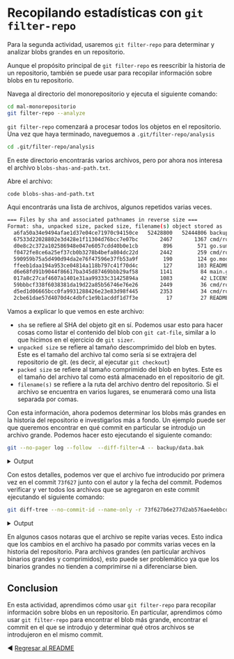 # Recopilando estadísticas con `git filter-repo`

Para la segunda actividad, usaremos `git filter-repo` para determinar y analizar blobs grandes en un repositorio.

Aunque el propósito principal de `git filter-repo` es reescribir la historia de un repositorio, también se puede usar para recopilar información sobre blobs en tu repositorio.

Navega al directorio del monorepositorio y ejecuta el siguiente comando:

```bash
cd mal-monorepositorio
git filter-repo --analyze
```

`git filter-repo` comenzará a procesar todos los objetos en el repositorio. Una vez que haya terminado, naveguemos a `.git/filter-repo/analysis`

```bash
cd .git/filter-repo/analysis
```

En este directorio encontrarás varios archivos, pero por ahora nos interesa el archivo `blobs-shas-and-path.txt`.

Abre el archivo:

```bash
code blobs-shas-and-path.txt
```

Aqui encontrarás una lista de archivos, algunos repetidos varias veces.

```bash
=== Files by sha and associated pathnames in reverse size ===
Format: sha, unpacked size, packed size, filename(s) object stored as
  a6fa50a34e9494afae1d37e04ce71970c94150ce   52428800   52444806 backup/data.bak
  67533d22028802e3d428e1f11304d76bcc7e07bc       2467       1367 cmd/root.go
  d0e8c2c372a102586948e047e6057cdd40b0e1cb        896        571 go.sum
  f0472fe8ce6a25ef37cb0b3278b4befa804dc22d       2442        259 cmd/root.go
  590959b75a5d490d94da2e76f47596e37fb53a9f        190        124 go.mod
  ffeeb1daa194a953ce04814a118b797c41f70d4c        127        103 README.md
  d6e68fd91b9044f86617ba345d87469bbb29af58       1141         84 main.go
  017a8c27caf4607a1401e31aa99333c31425894a       1083         42 LICENSE
  59bbbcf338f6038381da19d22a85b56746e76e26       2449         36 cmd/root.go
  d5ed1d06665bcc0fa9931288426e23e83d98f445       2353         34 cmd/root.go
  2cbe61dae57d4070d4c4dbfc1e9b1acddf1d7f3e         17         27 README.md
```

Vamos a explicar lo que vemos en este archivo:

- `sha` se refiere al SHA del objeto git en sí. Podemos usar esto para hacer cosas como listar el contenido del blob con `git cat-file`, similar a lo que hicimos en el ejercicio de `git sizer`.
- `unpacked size` se refiere al tamaño descomprimido del blob en bytes. Este es el tamaño del archivo tal como sería si se extrajera del repositorio de git. (es decir, al ejecutar `git checkout`)
- `packed size` se refiere al tamaño comprimido del blob en bytes. Este es el tamaño del archivo tal como está almacenado en el repositorio de git.
- `filename(s)` se refiere a la ruta del archivo dentro del repositorio. Si el archivo se encuentra en varios lugares, se enumerará como una lista separada por comas.

Con esta información, ahora podemos determinar los blobs más grandes en la historia del repositorio e investigarlos más a fondo. Un ejemplo puede ser que queremos encontrar en qué commit en particular se introdujo un archivo grande. Podemos hacer esto ejecutando el siguiente comando:

```bash
git --no-pager log --follow  --diff-filter=A -- backup/data.bak
```

<details><summary>Output</summary>

```bash
commit 73f627b6e277d2ab576ae4ebbcd4408a362c5437
No signature
Author: Alejandro Menocal <amenocal@github.com>
Date:   Tue May 14 17:35:38 2024 -0500

    usando fmt para imprimir mensaje
```

</details>

Con estos detalles, podemos ver que el archivo fue introducido por primera vez en el commit `73f627` junto con el autor y la fecha del commit. Podemos verificar y ver todos los archivos que se agregaron en este commit ejecutando el siguiente comando:

```bash
git diff-tree --no-commit-id --name-only -r 73f627b6e277d2ab576ae4ebbcd4408a362c5437
```

<details><summary>Output</summary>

```bash
backup/data.bak
cmd/root.go
```

</details>

En algunos casos notaras que el archivo se repite varias veces. Esto indica que los cambios en el archivo ha pasado por commits varias veces en la historia del repositorio. Para archivos grandes (en particular archivos binarios grandes y comprimidos), esto puede ser problemático ya que los binarios grandes no tienden a comprimirse ni a diferenciarse bien.

## Conclusion

En esta actividad, aprendimos cómo usar `git filter-repo` para recopilar información sobre blobs en un repositorio. En particular, aprendimos cómo usar `git filter-repo` para encontrar el blob más grande, encontrar el commit en el que se introdujo y determinar qué otros archivos se introdujeron en el mismo commit.

:arrow_backward: [Regresar al README](../README.md)
